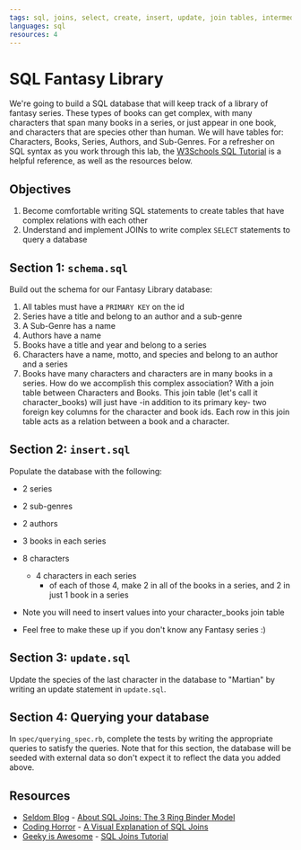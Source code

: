 ```yaml
---
tags: sql, joins, select, create, insert, update, join tables, intermediate
languages: sql
resources: 4
---
```


# SQL Fantasy Library

We're going to build a SQL database that will keep track of a library of fantasy series. These types of books can get complex, with many characters that span many books in a series, or just appear in one book, and characters that are species other than human. We will have tables for: Characters, Books, Series, Authors, and Sub-Genres. For a refresher on SQL syntax as you work through this lab, the [W3Schools SQL Tutorial](http://www.w3schools.com/sql/) is a helpful reference, as well as the resources below.

## Objectives

1. Become comfortable writing SQL statements to create tables that have complex relations with each other
2. Understand and implement JOINs to write complex `SELECT` statements to query a database

## Section 1: `schema.sql`

Build out the schema for our Fantasy Library database:

1. All tables must have a `PRIMARY KEY` on the id
2. Series have a title and belong to an author and a sub-genre
3. A Sub-Genre has a name
4. Authors have a name
5. Books have a title and year and belong to a series
6. Characters have a name, motto, and species and belong to an author and a series
7. Books have many characters and characters are in many books in a series. How do we accomplish this complex association? With a join table between Characters and Books. This join table (let's call it character_books) will just have -in addition to its primary key- two foreign key columns for the character and book ids. Each row in this join table acts as a relation between a book and a character.

## Section 2: `insert.sql`

Populate the database with the following:

* 2 series
* 2 sub-genres
* 2 authors
* 3 books in each series
* 8 characters
  * 4 characters in each series
    * of each of those 4, make 2 in all of the books in a series, and 2 in just 1 book in a series
* Note you will need to insert values into your character_books join table

* Feel free to make these up if you don't know any Fantasy series :)

## Section 3: `update.sql`

Update the species of the last character in the database to "Martian" by writing an update statement in `update.sql`.

## Section 4: Querying your database

In `spec/querying_spec.rb`, complete the tests by writing the appropriate queries to satisfy the queries. Note that for this section, the database will be seeded with external data so don't expect it to reflect the data you added above.

## Resources
* [Seldom Blog](http://blog.seldomatt.com/) - [About SQL Joins: The 3 Ring Binder Model](http://blog.seldomatt.com/blog/2012/10/17/about-sql-joins-the-3-ring-binder-model/)
* [Coding Horror](http://blog.codinghorror.com/) - [A Visual Explanation of SQL Joins](http://blog.codinghorror.com/a-visual-explanation-of-sql-joins/)
* [Geeky is Awesome](http://geekyisawesome.blogspot.com/) - [SQL Joins Tutorial](http://geekyisawesome.blogspot.com/2011/03/sql-joins-tutorial.html)
